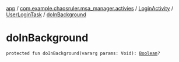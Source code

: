 [app](../../../index.md) / [com.example.chaosruler.msa_manager.activies](../../index.md) / [LoginActivity](../index.md) / [UserLoginTask](index.md) / [doInBackground](.)

# doInBackground

`protected fun doInBackground(vararg params: Void): `[`Boolean`](https://kotlinlang.org/api/latest/jvm/stdlib/kotlin/-boolean/index.html)`?`